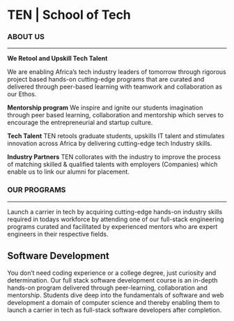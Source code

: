 # TEN | School of Tech

### ABOUT US

<hr>

**We Retool and Upskill Tech Talent**

We are enabling Africa’s tech industry leaders of tomorrow through rigorous project based hands-on cutting-edge programs that are curated and delivered through peer-based learning with teamwork and collaboration as our Ethos.

**Mentorship program**
We inspire and ignite our students imagination through peer based learning, collaboration and mentorship which serves to encourage the entrepreneurial and startup culture.

**Tech Talent**
TEN retools graduate students, upskills IT talent and stimulates innovation across Africa by delivering cutting-edge tech Industry skills.

**Industry Partners**
TEN collorates with the industry to improve the process of matching skilled & qualified talents with employers (Companies) which enable us to link our alumni for placement.

### OUR PROGRAMS
<hr>
Launch a carrier in tech by acquiring cutting-edge hands-on industry skills required in todays workforce by attending one of our full-stack engineering programs curated and facilitated by experienced mentors who are expert engineers in their respective fields.

## Software Development

You don’t need coding experience or a college degree, just curiosity and determination. Our full stack software development course is an in-depth hands-on program delivered through peer-learning, collaboration and mentorship. Students dive deep into the fundamentals of software and web development a domain of computer science and thereby enabling them to launch a carrier in tech as full-stack software developers after completion.

